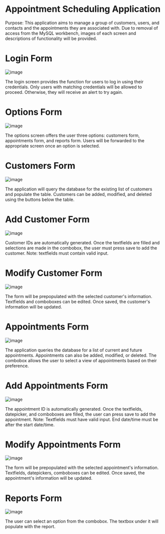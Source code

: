 # Appointment Scheduling Application

Purpose: This application aims to manage a group of customers, users, and contacts and the appointments they are associated with. Due to removal of access from the 
MySQL workbench, images of each screen and descriptions of functionality will be provided.

# Login Form

![image](https://user-images.githubusercontent.com/41936050/150024667-2b2bff4b-6faf-4ddd-b905-6b7f776af491.png)

The login screen provides the function for users to log in using their credentials. Only users with matching credentials will be allowed to proceed. Otherwise, they will
receive an alert to try again.

# Options Form

![image](https://user-images.githubusercontent.com/41936050/150025083-4f9eff20-b872-4bd1-b67c-1f45bd00ebf6.png)

The options screen offers the user three options: customers form, appointments form, and reports form. Users will be forwarded to the appropriate screen once an option
is selected.


# Customers Form

![image](https://user-images.githubusercontent.com/41936050/150025505-baf79802-ef79-48d2-81bc-04c9cfdc2a09.png)

The application will query the database for the existing list of customers and populate the table. Customers can be added, modified, and deleted using the buttons below
the table.

# Add Customer Form

![image](https://user-images.githubusercontent.com/41936050/150025848-760e402e-b459-47c3-881f-088f9a1adb2b.png)

Customer IDs are automatically generated. Once the textfields are filled and selections are made in the combobox, the user must press save to add the customer. Note: textfields must contain valid input.

# Modify Customer Form

![image](https://user-images.githubusercontent.com/41936050/150026351-79bd90b7-e8b2-4196-b3d8-da46de3b7146.png)

The form will be prepopulated with the selected customer's information. Textfields and comboboxes can be edited. Once saved, the customer's information will be updated.

# Appointments Form

![image](https://user-images.githubusercontent.com/41936050/150026892-05508db0-156e-42d0-ab64-7b1481d98902.png)

The application queries the database for a list of current and future appointments. Appointments can also be added, modified, or deleted. The combobox allows the user
to select a view of appointments based on their preference.

# Add Appointments Form

![image](https://user-images.githubusercontent.com/41936050/150027840-7dd539a2-dfc5-4635-a7d9-39c00a4cb5c6.png)

The appointment ID is automatically generated. Once the textfields, datepicker, and comboboxes are filled, the user can press save to add the appointment. Note: Textfields must
have valid input. End date/time must be after the start date/time.

# Modify Appointments Form

![image](https://user-images.githubusercontent.com/41936050/150027937-7a8412cb-4939-45cf-a8bf-189aeb059b39.png)

The form will be prepopulated with the selected appointment's information. Textfields, datepickers, comboboxes can be edited. Once saved, the appointment's information will be updated.

# Reports Form

![image](https://user-images.githubusercontent.com/41936050/150028223-23f867c6-a0c4-456a-9c8f-9091073f81a0.png)

The user can select an option from the combobox. The textbox under it will populate with the report.


